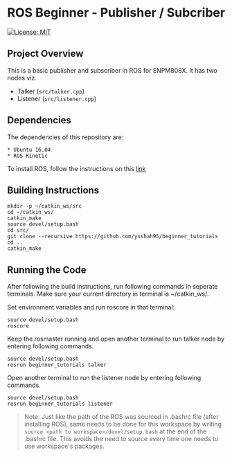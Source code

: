 # ROS Beginner - Publisher / Subcriber 
[![License: MIT](https://img.shields.io/badge/License-MIT-yellow.svg)](https://github.com/nr-parikh/beginner_tutorials/blob/master/LICENSE)

## Project Overview
This is a basic publisher and subscriber in ROS for ENPM808X. It has two nodes viz.
* Talker (`src/talker.cpp`)
* Listener (`src/listener.cpp`)

## Dependencies 
The dependencies of this repository are:
 ```
* Ubuntu 16.04
* ROS Kinetic
```

To install ROS, follow the instructions on this [link](http://wiki.ros.org/kinetic/Installation)

## Building Instructions
```
mkdir -p ~/catkin_ws/src
cd ~/catkin_ws/
catkin_make
source devel/setup.bash
cd src/
git clone --recursive https://github.com/ysshah95/beginner_tutorials
cd ..
catkin_make
```

## Running the Code
After following the build instructions, run following commands in seperate terminals. Make sure your current directory in terminal is ~/catkin_ws/.

Set environment variables and run roscore in that terminal: 
```
source devel/setup.bash
roscore
```

Keep the rosmaster running and open another terminal to run talker node by entering following commands.
```
source devel/setup.bash
rosrun beginner_tutorials talker
```

Open another terminal to run the listener node by entering following commands.
```
source devel/setup.bash
rosrun beginner_tutorials listener
```

>Note: Just like the path of the ROS was sourced in .bashrc file (after installing ROS), same needs to be done for this workspace by writing ```source <path to workspace>/devel/setup.bash``` at the end of the .bashrc file. This avoids the need to source every time one needs to use workspace's packages.



